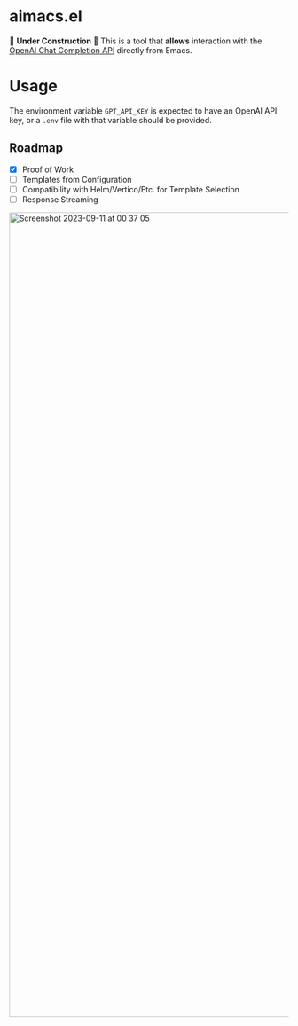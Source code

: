 # aimacs.el
🚧 **Under Construction** 🚧
This is a tool that **allows** interaction with the [OpenAI Chat Completion API](https://platform.openai.com/docs/guides/gpt/chat-completions-api) directly from Emacs.

# Usage
The environment variable `GPT_API_KEY` is expected to have an OpenAI API key, or a `.env` file with that variable should be provided.

## Roadmap
- [x] Proof of Work
- [ ] Templates from Configuration
- [ ] Compatibility with Helm/Vertico/Etc. for Template Selection
- [ ] Response Streaming

<img width="1452" alt="Screenshot 2023-09-11 at 00 37 05" src="https://github.com/mput/aimacs/assets/1230663/7f04c8ff-1591-48f9-8215-79831119436f">
